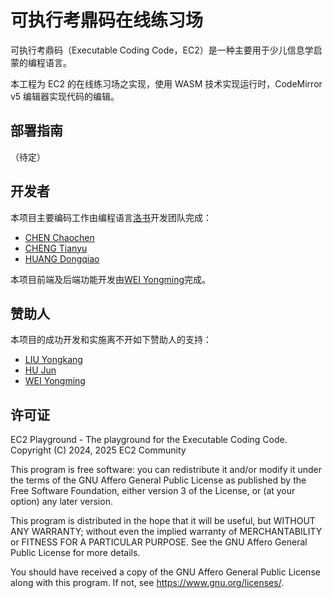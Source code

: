 # 可执行考鼎码在线练习场

可执⾏考⿍码（Executable Coding Code，EC2）是⼀种主要⽤于少⼉信息学启蒙的编程语⾔。

本工程为 EC2 的在线练习场之实现，使用 WASM 技术实现运行时，CodeMirror v5 编辑器实现代码的编辑。

## 部署指南

（待定）

## 开发者

本项目主要编码工作由编程语言[洛书](https://losu.tech)开发团队完成：

- [CHEN Chaochen](https://gitee.com/cthree2004)
- [CHENG Tianyu](https://gitee.com/matriller)
- [HUANG Dongqiao](https://gitee.com/lulihaha)

本项目前端及后端功能开发由<a href="https://github.com/VincentWei" target="_blank" rel="nofollow noreferrer noopener">WEI Yongming</a>完成。

## 赞助人

本项目的成功开发和实施离不开如下赞助人的支持：

- [LIU Yongkang](https://github.com/yongkangl)
- [HU Jun](https://gitee.com/biparadox)
- [WEI Yongming](https://github.com/VincentWei)

## 许可证

EC2 Playground - The playground for the Executable Coding Code.  
Copyright (C) 2024, 2025 EC2 Community

This program is free software: you can redistribute it and/or modify
it under the terms of the GNU Affero General Public License as
published by the Free Software Foundation, either version 3 of the
License, or (at your option) any later version.

This program is distributed in the hope that it will be useful,
but WITHOUT ANY WARRANTY; without even the implied warranty of
MERCHANTABILITY or FITNESS FOR A PARTICULAR PURPOSE.  See the
GNU Affero General Public License for more details.

You should have received a copy of the GNU Affero General Public License
along with this program.  If not, see <https://www.gnu.org/licenses/>.
